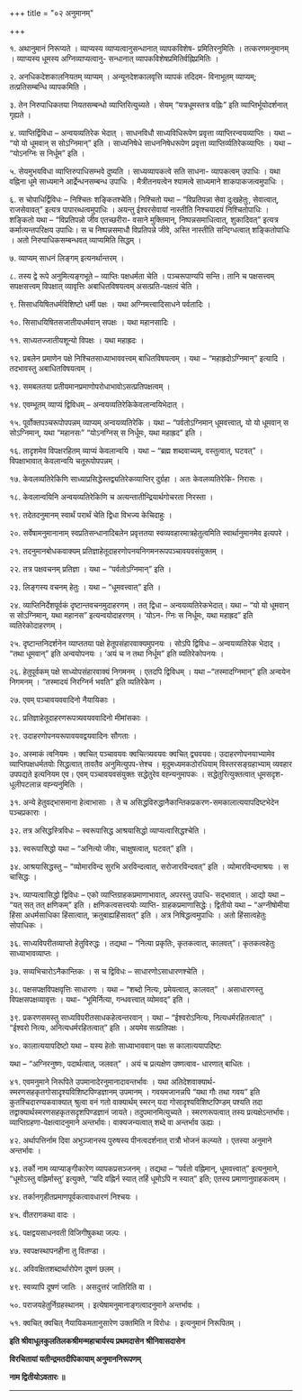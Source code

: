 +++
title = "०२ अनुमानम्"

+++

१. अथानुमानं निरूप्यते । व्याप्यस्य व्याप्यत्वानुसन्धानात् व्यापकविशेष- प्रमितिरनुमितिः । तत्करणमनुमानम् । व्याप्यस्य धूमस्य अग्निव्याप्यत्वानु- सन्धानात् व्यापकविशेषप्रमितिर्वह्निप्रमितिः ।

२. अनधिकदेशकालनियतम् व्याप्यम् । अन्यूनदेशकालवृत्ति व्यापकं तदिदम- विनाभूतम् व्याप्यम्; तत्प्रतिसम्बन्धि व्यापकमिति ।

३. तेन निरुपाधिकतया नियतसम्बन्धो व्याप्तिरित्युच्यते । सेयम् “यत्रधूमस्तत्र वह्निः” इति व्याप्तिर्भूयोदर्शनात् गृह्यते ।

४. व्याप्तिर्द्विविधा – अन्वयव्यतिरेक भेदात् । साधनविधौ साध्यविधिरूपेण प्रवृत्ता व्याप्तिरन्वयव्याप्तिः । यथा – “यो यो धूमवान् स सोऽग्निमान्” इति । साध्यनिषेधे साधननिषेधरूपेण प्रवृत्ता व्याप्तिर्व्यतिरेकव्याप्तिः । यथा – “योऽनग्निः स निर्धूम” इति ।

५. सेयमुभयविधा व्याप्तिरुपाधिसम्भवे दुष्यति । साध्यव्यापकत्वे सति साधना- व्यापकत्वम् उपाधिः । यथा वह्निना धूमे साध्यमाने आर्द्रेन्धनसम्बन्ध उपाधिः । मैत्रीतनयत्वेन श्यामत्वे साध्यमाने शाकपाकजत्वमुपाधिः ।

६. स चोपाधिर्द्विविधः – निश्चितः शङ्कितश्चेति। निश्चितो यथा – “विप्रतिपन्ना सेवा दुःखहेतुः, सेवात्वात्, राजसेवावत्” इत्यत्र पापारब्धत्वमुपाधिः । अयन्तु ईश्वरसेवायां नास्तीति निश्चयादयं निश्चितोपाधिः । शङ्कितो यथा – “विप्रतिपन्नो जीव एतच्छरीरा- वसाने मुक्तिमान्, निष्पन्नसमाधित्वात्, शुकादिवत्” इत्यत्र कर्मात्यन्तपरिक्षय उपाधिः। स च निष्पन्नसमाधौ विप्रतिपन्ने जीवे, अस्ति नास्तीति सन्दिग्धत्वात् शङ्कितोपाधिः । अतो निरुपाधिकसम्बन्धवत् व्याप्यमिति सिद्धम् ।

७. व्याप्यम् साधनं लिङ्गम् इत्यनर्थान्तरम् ।

८. तस्य द्वे रूपे अनुमित्यङ्गभूते – व्याप्तिः पक्षधर्मता चेति । पञ्चरूपाण्यपि सन्ति। तानि च पक्षसत्त्वम् सपक्षसत्त्वम् विपक्षात् व्यावृत्तिः अबाधितविषयत्वम् असत्प्रति-पक्षत्वं चेति ।

९. सिसाधयिषितधर्मविशिष्टो धर्मी पक्षः । यथा अग्निमत्त्वादिसाधने पर्वतादिः ।

१०. सिसाधयिषितसजातीयधर्मवान् सपक्षः । यथा महानसादिः ।

११. साध्यतज्जातीयशून्यो विपक्षः । यथा महाह्रदः ।

१२. प्रबलेन प्रमाणेन पक्षे निश्चितसाध्याभाववत्त्वम् बाधितविषयत्वम् । यथा – “महाह्रदोऽग्निमान्” इत्यादि । तदभावस्तु अबाधितविषयत्वम् ।

१३. समबलतया प्रतीयमानप्रमाणोपरोधाभावोऽसत्प्रतिपक्षत्वम् ।

१४. एवम्भूतम् व्याप्यं द्विविधम् – अन्वयव्यतिरेकिकेवलान्वयिभेदात् ।

१५. पूर्वोक्तपञ्चरूपोपपन्नम् व्याप्यम् अन्वयव्यतिरेकि । यथा – “पर्वतोऽग्निमान् धूमवत्त्वात्, यो यो धूमवान् स सोऽग्निमान्, यथा “महानसः” “योऽनग्निस् स निर्धूमः, यथा महाह्रद” इति ।

१६. तादृशमेव विपक्षरहितम् व्याप्यं केवलान्वयि । यथा – “ब्रह्म शब्दवाच्यम्, वस्तुत्वात्, घटवत्” । विपक्षाभावात् केवलान्वयि चतूरूपोपपन्नम् ।

१७. केवलव्यतिरेकिणि साध्याप्रसिद्धेस्तद्व्यतिरेकव्याप्तिर् दुर्ग्रहा । अतः केवलव्यतिरेकि- निरासः ।

१८. केवलान्वयिनि अन्वयव्यतिरेकिणि च अत्यन्तातीन्द्रियार्थगोचरता निरस्ता ।

१९. तदेतदनुमानम् स्वार्थं परार्थं चेति द्विधा विभज्य केचिदाहुः ।

२०. सर्वेषामनुमानानाम् स्वप्रतिसन्धानादिबलेन प्रवृत्ततया स्वव्यवहारमात्रहेतुत्वमिति स्वार्थानुमानमेव इत्यपरे ।

२१. तदनुमानबोधकवाक्यम् प्रतिज्ञाहेतूदाहरणोपनयनिगमनरूपपञ्चावयवसंयुक्तम् ।

२२. तत्र पक्षवचनम् प्रतिज्ञा । यथा – “पर्वतोऽग्निमान्” इति ।

२३. लिङ्गस्य वचनम् हेतुः । यथा – “धूमवत्त्वात्” इति ।

२४. व्याप्तिनिर्देशपूर्वकं दृष्टान्तवचनमुदाहरणम् । तत् द्विधा – अन्वयव्यतिरेकभेदात्। यथा – “यो यो धूमवान् स सोऽग्निमान्, यथा महानस” इत्यन्वयोदाहरणम् । ‘योऽन- ग्निः स निर्धूमः, यथा महाह्रद” इति व्यतिरेकोदाहरणम् ।

२५. दृष्टान्तनिदर्शनेन व्याप्ततया पक्षे हेतूपसंहारवाक्यमुपनयः । सोऽपि द्विविधः – अन्वयव्यतिरेक भेदाद् । “तथा धूमवान्” इति अन्वयोपनयः । ‘अयं च न तथा निर्धूम” इति व्यतिरेकोपनयः ।

२६. हेतुपूर्वकम् पक्षे साध्योपसंहारवाक्यं निगमनम् । एतदपि द्विविधम् । यथा –“तस्मादग्निमान्” इति अन्वयेन निगमनम् । “तस्मादयं निरग्निर्न भवति” इति व्यतिरेकेण ।

२७. एवम् पञ्चावयववादिनो नैयायिकाः ।

२८. प्रतिज्ञाहेतूदाहरणरूपत्र्यवयववादिनो मीमांसकाः ।

२९. उदाहरणोपनयरूपावयवद्वयवादिनः सौगताः ।

३०. अस्माकं त्वनियमः । क्वचित् पञ्चावयवः क्वचित्त्र्यवयवः क्वचित् द्व्यवयवः। उदाहरणोपनयाभ्यामेव व्याप्तिपक्षधर्मतयोः सिद्धत्वात् तावतैव अनुमित्युपप-त्तेश्च । मृदुमध्यमकठोरधियाम् विस्तरसङ्ग्रहाभ्याम् व्यवहार उपपद्यते इत्यनियम एव। एवम् पञ्चावयवसंयुक्तः सद्धेतुरेव वह्न्यनुमापकः । सद्धेतुरित्युक्तत्वात् धूमसदृश- धूलीपटलान्न वह्न्यनुमितिः ।

३१. अन्ये हेतुवद्भासमाना हेत्वाभासाः । ते च असिद्धविरुद्धानैकान्तिकप्रकरण-समकालात्ययापदिष्टभेदेन पञ्चप्रकाराः ।

३२. तत्र असिद्धस्त्रिविधः – स्वरूपासिद्ध आश्रयासिद्धो व्याप्यत्वासिद्धश्चेति ।

३३. स्वरूपासिद्धो यथा – “अनित्यो जीवः, चाक्षुषत्वात्, घटवत्” इति ।

३४. आश्रयासिद्धस्तु – “व्योमारविन्द सुरभि अरविन्दत्वात्, सरोजारविन्दवत्” इति । व्योमारविन्दमाश्रयः । स चासिद्धः ।

३५. व्याप्यत्वासिद्धो द्विविधः – एको व्याप्तिग्राहकप्रमाणाभावात्, अपरस्तु उपाधि- सद्भावात् । आद्यो यथा – “यत् सत् तत् क्षणिकम्” इति । क्षणिकत्वसत्त्वयोः व्याप्ति- ग्राहकप्रमाणासिद्धेः। द्वितीयो यथा – “अग्नीषोमीया हिंसा अधर्मसाधिका हिंसात्वात्, क्रतुबाह्यहिंसावत्” इति । अत्र निषिद्धत्वमुपाधिः । अतो हिंसात्वहेतुः सोपाधिकः ।

३६. साध्यविपरीतव्याप्तो हेतुविरुद्धः । तद्यथा – “नित्या प्रकृतिः, कृतकत्वात्, कालवत्”। कृतकत्वहेतुः साध्याभावव्याप्तः ।

३७. सव्यभिचारोऽनैकान्तिकः । स च द्विविधः – साधारणोऽसाधारणश्चेति ।

३८. पक्षसपक्षविपक्षवृत्तिः साधारणः । यथा – “शब्दो नित्यः, प्रमेयत्वात्, कालवत्” । असाधारणस्तु विपक्षसपक्षव्यावृत्तः । यथा- “भूमिर्नित्या, गन्धवत्त्वात् व्योमवद्” इति ।

३९. प्रकरणसमस्तु साध्यविपरीतसाधकहेत्वन्तरवान् । यथा – “ईश्वरोऽनित्यः, नित्यधर्मरहितत्वात्” । “ईश्वरो नित्यः, अनित्यधर्मरहितत्वात्” इति । अयमेव सत्प्रतिपक्षः ।

४०. कालात्ययापदिष्टो यथा – यस्य हेतोः साध्याभाववान् पक्षः स कालात्ययापदिष्टः

यथा – “अग्निरनुष्णः, पदार्थत्वात्, जलवत्” । अयं च प्रत्यक्षेण उष्णत्वाव- धारणात् बाधितः ।

४१. एवमनुमाने निरूपिते उपमानादेरनुमानादावन्तर्भावः । यथा अतिदेशवाक्यार्थ- स्मरणसहकृतगोसादृश्यविशिष्टपिण्डज्ञानम् उपमानम् । गवयमजानन्नपि “यथा गौः तथा गवय” इति कुतश्चिदारण्यकवाक्यात् श्रुत्वा वनं गतो वाक्यार्थम् स्मरन् यदा गोसादृश्यविशिष्टपिण्डम् पश्यति तदा तद्वाक्यार्थस्मरणसहकृतसदृशपिण्डज्ञानं जायते। तदुपमानमित्युच्यते । स्मरणरूपत्वात् तस्य प्रत्यक्षेऽन्तर्भावः। व्याप्तिग्रहणा-पेक्षत्वादनुमाने अन्तर्भावः। वाक्यजन्यत्वात् शब्दे वा अन्तर्भाव ऊह्यः ।

४२. अर्थापत्तिर्नाम दिवा अभुञ्जानस्य पुरुषस्य पीनत्वदर्शनात् रात्रौ भोजनं कल्प्यते । एतस्या अनुमाने अन्तर्भावः ।

४३. तर्को नाम व्याप्याङ्गीकारेण व्यापकप्रसञ्जनम् । तद्यथा – “पर्वतो वह्निमान्, धूमवत्त्वात्” इत्यनुमाने, “धूमोऽस्तु वह्निर्मास्तु’ इत्युक्ते, “यदि वह्निर्न स्यात् तर्हि धूमोऽपि न स्यात्” इति; एतस्य प्रमाणानुग्राहकत्वम् ।

४४. तर्कानगृहीतप्रमाणपूर्वकत्वावधारणं निश्चयः ।

४५. वीतरागकथा वादः ।

४६. पक्षद्वयसाधनवती विजिगीषुकथा जल्पः ।

४७. स्वपक्षस्थापनहीना तु वितण्डा ।

४८. अविवक्षितशब्दार्थारोपेण दूषणं छलम् ।

४९. स्वव्यापि दूषणं जातिः । असदुत्तरं जातिरिति वा ।

५०. पराजयहेतुर्निग्रहस्थानम् । इत्येषामनुमानाङ्गत्वादनुमाने अन्तर्भावः ।

५१. क्वचित् क्वचित् नैयायिकमतानुसारेण उक्तमिति न विरोधः । इत्यनुमानं निरूपितम् ।

**इति श्रीवाधूलकुलतिलकश्रीमन्महाचार्यस्य प्रथमदासेन श्रीनिवासदासेन**

**विरचितायां यतीन्द्रमतदीपिकायाम् अनुमाननिरूपणम्**

**नाम द्वितीयोऽवतारः ॥**

****
